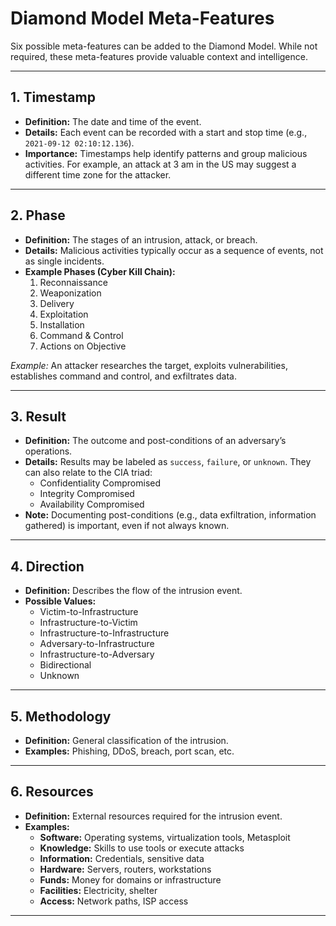 # Diamond Model Meta-Features

Six possible meta-features can be added to the Diamond Model. While not required, these meta-features provide valuable context and intelligence.

---

## 1. Timestamp

- **Definition:** The date and time of the event.
- **Details:** Each event can be recorded with a start and stop time (e.g., `2021-09-12 02:10:12.136`).
- **Importance:** Timestamps help identify patterns and group malicious activities. For example, an attack at 3 am in the US may suggest a different time zone for the attacker.

---

## 2. Phase

- **Definition:** The stages of an intrusion, attack, or breach.
- **Details:** Malicious activities typically occur as a sequence of events, not as single incidents.
- **Example Phases (Cyber Kill Chain):**
    1. Reconnaissance
    2. Weaponization
    3. Delivery
    4. Exploitation
    5. Installation
    6. Command & Control
    7. Actions on Objective

*Example:* An attacker researches the target, exploits vulnerabilities, establishes command and control, and exfiltrates data.

---

## 3. Result

- **Definition:** The outcome and post-conditions of an adversary’s operations.
- **Details:** Results may be labeled as `success`, `failure`, or `unknown`. They can also relate to the CIA triad:
    - Confidentiality Compromised
    - Integrity Compromised
    - Availability Compromised
- **Note:** Documenting post-conditions (e.g., data exfiltration, information gathered) is important, even if not always known.

---

## 4. Direction

- **Definition:** Describes the flow of the intrusion event.
- **Possible Values:**
    - Victim-to-Infrastructure
    - Infrastructure-to-Victim
    - Infrastructure-to-Infrastructure
    - Adversary-to-Infrastructure
    - Infrastructure-to-Adversary
    - Bidirectional
    - Unknown

---

## 5. Methodology

- **Definition:** General classification of the intrusion.
- **Examples:** Phishing, DDoS, breach, port scan, etc.

---

## 6. Resources

- **Definition:** External resources required for the intrusion event.
- **Examples:**
    - **Software:** Operating systems, virtualization tools, Metasploit
    - **Knowledge:** Skills to use tools or execute attacks
    - **Information:** Credentials, sensitive data
    - **Hardware:** Servers, routers, workstations
    - **Funds:** Money for domains or infrastructure
    - **Facilities:** Electricity, shelter
    - **Access:** Network paths, ISP access

---
